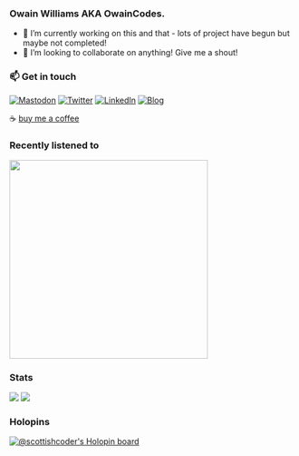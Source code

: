 ### Owain Williams AKA OwainCodes.

<!--
**OwainWilliams/OwainWilliams** is a ✨ _special_ ✨ repository because its `README.md` (this file) appears on your GitHub profile.

Here are some ideas to get you started:

- 🔭 I’m currently working on ...
- 🌱 I’m currently learning ...
- 👯 I’m looking to collaborate on ...
- 🤔 I’m looking for help with ...
- 💬 Ask me about ...
- 📫 How to reach me: ...
- 😄 Pronouns: ...
- ⚡ Fun fact: ...
-->

- 🔭 I’m currently working on this and that - lots of project have begun but maybe not completed!
- 👯 I’m looking to collaborate on anything! Give me a shout! 


### 📫 Get in touch
[![Mastodon](https://img.shields.io/badge/Mastodon-red)](https://umbracocommunity.social/@owaincodes)
[![Twitter](https://img.shields.io/twitter/url/https/twitter.com/owaincodes.svg?style=social&label=Follow%20%40owaincodes)](https://twitter.com/owaincodes)
[![LinkedIn](https://img.shields.io/badge/LinkedIn-Profile-blue)](https://www.linkedin.com/in/owainwilliams/)
[![Blog](https://img.shields.io/badge/Owain.-Codes-green)](https://owain.codes)


☕ [buy me a coffee](https://www.buymeacoffee.com/owaincodes)



### Recently listened to

<a href="https://www.last.fm/user/owaincodes"><img src="https://lastfm-recently-played.vercel.app/api?user=owaincodes" height="auto" width="350px"/></a>


### Stats

<picture>
<source 
  srcset="https://github-readme-stats.vercel.app/api?username=OwainWilliams&show_icons=true&theme=dark"
  media="(prefers-color-scheme: dark)"
/>
<source
  srcset="https://github-readme-stats.vercel.app/api?username=OwainWilliams&show_icons=true"
  media="(prefers-color-scheme: light), (prefers-color-scheme: no-preference)"
/>
<img src="https://github-readme-stats.vercel.app/api?username=OwainWilliams&show_icons=true&theme=transparent" />
</picture>
<picture>
  <source
    srcset="https://github-readme-stats.vercel.app/api/top-langs/?username=OwainWilliams&theme=dark"
    media="(prefers-color-scheme: dark)" />
  <source
    srcset="https://github-readme-stats.vercel.app/api/top-langs/?username=OwainWilliams&theme=transparent"
    media="(prefers-color-scheme: light), (prefers-color-scheme: no-preference)" />
  <img src="https://github-readme-stats.vercel.app/api/top-langs/?username=OwainWilliams&theme=transparent" />
</picture>

### Holopins

[![@scottishcoder's Holopin board](https://holopin.me/scottishcoder)](https://holopin.io/@scottishcoder)


